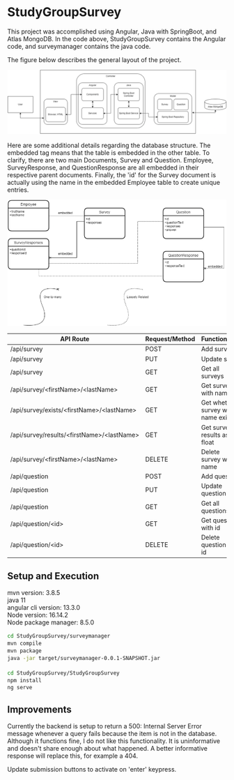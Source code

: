 # StudyGroupSurvey

This project was accomplished using Angular, Java with SpringBoot, and Atlas MongoDB. In the code above, StudyGroupSurvey contains the Angular code, and surveymanager contains the java code.

The figure below describes the general layout of the project.

![MVCDiagram](https://github.com/liamsparkles/StudyGroupSurvey/blob/main/MVCDiagram.png "Model View Controller Diagram")

Here are some additional details regarding the database structure. The embedded tag means that the table is embedded in the other table. To clarify, there are two main Documents, Survey and Question. Employee, SurveyResponse, and QuestionResponse are all embedded in their respective parent documents. Finally, the 'id' for the Survey document is actually using the name in the embedded Employee table to create unique entries.

![MongoDBDiagram](https://github.com/liamsparkles/StudyGroupSurvey/blob/main/StudyGroupSurveyDBDiagram.png "MongoDB Diagram")


| API Route | Request/Method | Functionality | Status Text |
| --------- | --------- | --------- | --------- |
| /api/survey | POST | Add survey | CREATED |
| /api/survey | PUT  | Update survy | OK |
| /api/survey | GET  | Get all surveys | OK |
| /api/survey/\<firstName\>/\<lastName\> | GET | Get survey with name | OK |
| /api/survey/exists/\<firstName\>/\<lastName\> | GET  | Get whether survey with name exists | OK|
| /api/survey/results/\<firstName\>/\<lastName\> | GET  | Get survey results as float | OK |
| /api/survey/\<firstName\>/\<lastName\> | DELETE  | Delete survey with name | NO_CONTENT |
| /api/question | POST | Add question | CREATED |
| /api/question | PUT | Update question | OK |
| /api/question | GET | Get all questions | OK |
| /api/question/\<id\> | GET | Get question with id| OK |
| /api/question/\<id\> | DELETE | Delete question with id | NO_CONTENT |

## Setup and Execution

mvn version: 3.8.5   
java 11   
angular cli version: 13.3.0   
Node version: 16.14.2   
Node package manager: 8.5.0


```Bash
cd StudyGroupSurvey/surveymanager
mvn compile
mvn package
java -jar target/surveymanager-0.0.1-SNAPSHOT.jar

cd StudyGroupSurvey/StudyGroupSurvey
npm install
ng serve
```

## Improvements

Currently the backend is setup to return a 500: Internal Server Error message whenever a query fails because the item is not in the database.
Although it functions fine, I do not like this functionality. It is uninformative and doesn't share enough about what happened. 
A better informative response will replace this, for example a 404.

Update submission buttons to activate on 'enter' keypress.
